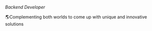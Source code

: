 *Backend Developer*

🌎Complementing both worlds to come up with unique and innovative solutions




